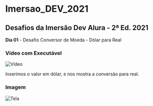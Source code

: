 # Imersao_DEV_2021

## Desafios da Imersão Dev Alura - 2ª Ed. 2021

 **Dia 01** - Desafio Conversor de Moeda - Dólar para Real

### Vídeo com Executável

![Vídeo](https://gyazo.com/19f54aee2f40a52ea1fbedb32497d7f0)

Inserimos o valor em dólar, e nos mostra a conversão para real.

### Imagem

![Tela](https://gyazo.com/db1db3b27a1cd4c332c453d4598d6795)
